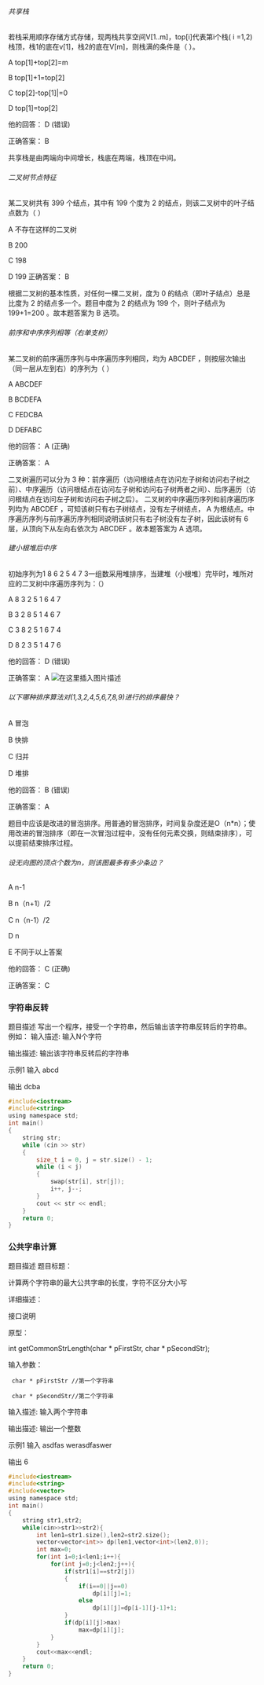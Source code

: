 ###### 共享栈
若栈采用顺序存储方式存储，现两栈共享空间V[1..m]，top[i]代表第i个栈( i =1,2)栈顶，栈1的底在v[1]，栈2的底在V[m]，则栈满的条件是（ ）。

A top[1]+top[2]=m

B top[1]+1=top[2]

C top[2]-top[1]|=0

D top[1]=top[2]

他的回答： D (错误)

正确答案： B

共享栈是由两端向中间增长，栈底在两端，栈顶在中间。

###### 二叉树节点特征
某二叉树共有 399 个结点，其中有 199 个度为 2 的结点，则该二叉树中的叶子结点数为（ ）

A 不存在这样的二叉树

B 200

C 198

D 199
正确答案： B

根据二叉树的基本性质，对任何一棵二叉树，度为 0 的结点（即叶子结点）总是比度为 2 的结点多一个。题目中度为 2 的结点为 199 个，则叶子结点为
199+1=200 。故本题答案为 B 选项。
###### 前序和中序序列相等（右单支树）
某二叉树的前序遍历序列与中序遍历序列相同，均为 ABCDEF ，则按层次输出（同一层从左到右）的序列为（ ）

A ABCDEF

B BCDEFA

C FEDCBA

D DEFABC

他的回答： A (正确)

正确答案： A

二叉树遍历可以分为 3 种：前序遍历（访问根结点在访问左子树和访问右子树之前）、中序遍历（访问根结点在访问左子树和访问右子树两者之间）、后序遍历（访问根结点在访问左子树和访问右子树之后）。
二叉树的中序遍历序列和前序遍历序列均为 ABCDEF ，可知该树只有右子树结点，没有左子树结点， A 为根结点。中序遍历序列与前序遍历序列相同说明该树只有右子树没有左子树，因此该树有 6 层，从顶向下从左向右依次为 ABCDEF 。故本题答案为 A 选项。

###### 建小根堆后中序
初始序列为1 8 6 2 5 4 7 3一组数采用堆排序，当建堆（小根堆）完毕时，堆所对应的二叉树中序遍历序列为：（）

A 8 3 2 5 1 6 4 7

B 3 2 8 5 1 4 6 7

C 3 8 2 5 1 6 7 4

D 8 2 3 5 1 4 7 6

他的回答： D (错误)

正确答案： A
![在这里插入图片描述](https://img-blog.csdnimg.cn/20190721224808177.png)
###### 以下哪种排序算法对(1,3,2,4,5,6,7,8,9)进行的排序最快？
A 冒泡

B 快排

C 归并

D 堆排

他的回答： B (错误)

正确答案： A

题目中应该是改进的冒泡排序。用普通的冒泡排序，时间复杂度还是O（n*n）；使用改进的冒泡排序（即在一次冒泡过程中，没有任何元素交换，则结束排序），可以提前结束排序过程。
###### 设无向图的顶点个数为n，则该图最多有多少条边？
A n-1

B n（n+1）/2

C n（n-1）/2

D n

E 不同于以上答案

他的回答： C (正确)

正确答案： C
### 字符串反转
题目描述
写出一个程序，接受一个字符串，然后输出该字符串反转后的字符串。例如：
输入描述:
输入N个字符

输出描述:
输出该字符串反转后的字符串

示例1
输入
abcd

输出
dcba
```c
#include<iostream>
#include<string>
using namespace std;
int main()
{
	string str;
	while (cin >> str)
	{
		size_t i = 0, j = str.size() - 1;
		while (i < j)
		{
			swap(str[i], str[j]);
			i++, j--;
		}
		cout << str << endl;
	}
	return 0;
}
```
### 公共字串计算
题目描述
题目标题：

计算两个字符串的最大公共字串的长度，字符不区分大小写

详细描述：

接口说明

原型：

int getCommonStrLength(char * pFirstStr, char * pSecondStr);

输入参数：

     char * pFirstStr //第一个字符串

     char * pSecondStr//第二个字符串
 

输入描述:
输入两个字符串

输出描述:
输出一个整数

示例1
输入
asdfas werasdfaswer

输出
6

```c
#include<iostream>
#include<string>
#include<vector>
using namespace std;
int main()
{
    string str1,str2;
    while(cin>>str1>>str2){
        int len1=str1.size(),len2=str2.size();
        vector<vector<int>> dp(len1,vector<int>(len2,0));
        int max=0;
        for(int i=0;i<len1;i++){
            for(int j=0;j<len2;j++){
                if(str1[i]==str2[j])
                {
                    if(i==0||j==0)
                        dp[i][j]=1;
                    else
                        dp[i][j]=dp[i-1][j-1]+1;
                }
                if(dp[i][j]>max)
                    max=dp[i][j];
            }
        }
        cout<<max<<endl;
    }
    return 0;
}
```
